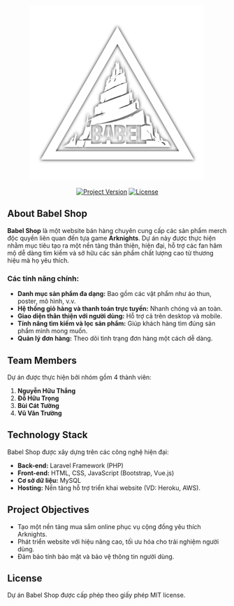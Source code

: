 <p align="center"><a href="#" target="_blank"><img src="\public\assets\app-icons\Babel.png" width="400" alt="BabelShop Logo"></a></p>

<p align="center">
<a href="#"><img src="https://img.shields.io/badge/Version-1.0-brightgreen" alt="Project Version"></a>
<a href="#"><img src="https://img.shields.io/badge/License-MIT-blue" alt="License"></a>
</p>

## About Babel Shop

**Babel Shop** là một website bán hàng chuyên cung cấp các sản phẩm merch độc quyền liên quan đến tựa game **Arknights**. Dự án này được thực hiện nhằm mục tiêu tạo ra một nền tảng thân thiện, hiện đại, hỗ trợ các fan hâm mộ dễ dàng tìm kiếm và sở hữu các sản phẩm chất lượng cao từ thương hiệu mà họ yêu thích.

### Các tính năng chính:

- **Danh mục sản phẩm đa dạng:** Bao gồm các vật phẩm như áo thun, poster, mô hình, v.v.
- **Hệ thống giỏ hàng và thanh toán trực tuyến:** Nhanh chóng và an toàn.
- **Giao diện thân thiện với người dùng:** Hỗ trợ cả trên desktop và mobile.
- **Tính năng tìm kiếm và lọc sản phẩm:** Giúp khách hàng tìm đúng sản phẩm mình mong muốn.
- **Quản lý đơn hàng:** Theo dõi tình trạng đơn hàng một cách dễ dàng.

## Team Members

Dự án được thực hiện bởi nhóm gồm 4 thành viên:

1. **Nguyễn Hữu Thắng**  
2. **Đỗ Hữu Trọng**  
3. **Bùi Cát Tường**  
4. **Vũ Văn Trường**  

## Technology Stack

Babel Shop được xây dựng trên các công nghệ hiện đại:

- **Back-end:** Laravel Framework (PHP)  
- **Front-end:** HTML, CSS, JavaScript (Bootstrap, Vue.js)  
- **Cơ sở dữ liệu:** MySQL  
- **Hosting:** Nền tảng hỗ trợ triển khai website (VD: Heroku, AWS).  

## Project Objectives

- Tạo một nền tảng mua sắm online phục vụ cộng đồng yêu thích Arknights.
- Phát triển website với hiệu năng cao, tối ưu hóa cho trải nghiệm người dùng.
- Đảm bảo tính bảo mật và bảo vệ thông tin người dùng.
  
## License

Dự án Babel Shop được cấp phép theo giấy phép MIT license.
